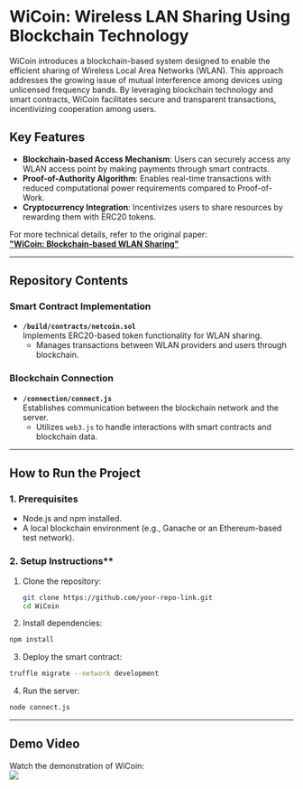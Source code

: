 
# **WiCoin: Wireless LAN Sharing Using Blockchain Technology**

WiCoin introduces a blockchain-based system designed to enable the efficient sharing of Wireless Local Area Networks (WLAN). This approach addresses the growing issue of mutual interference among devices using unlicensed frequency bands. By leveraging blockchain technology and smart contracts, WiCoin facilitates secure and transparent transactions, incentivizing cooperation among users.

## **Key Features**
- **Blockchain-based Access Mechanism**: Users can securely access any WLAN access point by making payments through smart contracts.
- **Proof-of-Authority Algorithm**: Enables real-time transactions with reduced computational power requirements compared to Proof-of-Work.
- **Cryptocurrency Integration**: Incentivizes users to share resources by rewarding them with ERC20 tokens.

For more technical details, refer to the original paper:  
[**"WiCoin: Blockchain-based WLAN Sharing"**](https://www.koreascience.or.kr/article/JAKO201911338887857.page)

---

## **Repository Contents**

### **Smart Contract Implementation**
- **`/build/contracts/netcoin.sol`**  
  Implements ERC20-based token functionality for WLAN sharing.  
  - Manages transactions between WLAN providers and users through blockchain.

### **Blockchain Connection**
- **`/connection/connect.js`**  
  Establishes communication between the blockchain network and the server.  
  - Utilizes `web3.js` to handle interactions with smart contracts and blockchain data.

---

## **How to Run the Project**

### **1. Prerequisites**
- Node.js and npm installed.
- A local blockchain environment (e.g., Ganache or an Ethereum-based test network).

### 2. Setup Instructions**
1. Clone the repository:  
   ```bash
   git clone https://github.com/your-repo-link.git
   cd WiCoin
   ```
2. Install dependencies:
```bash
npm install
```
3. Deploy the smart contract:
```bash
truffle migrate --network development
```
4. Run the server:
```bash
node connect.js
```
---
## **Demo Video**
Watch the demonstration of WiCoin:  
<img src="https://user-images.githubusercontent.com/73271891/154790082-2f441ea1-16d0-41ac-b7ae-3c4d373c9afc.gif">
